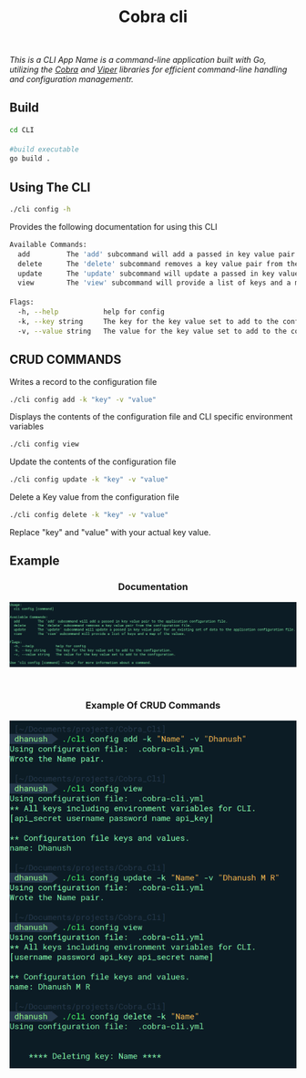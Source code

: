 <h1 align="center">Cobra cli</h1>
<br/>

_This is a CLI App Name is a command-line application built with Go, utilizing the [Cobra](https://github.com/spf13/cobra) and [Viper](https://github.com/spf13/viper) libraries for efficient command-line handling and configuration managementr._

## Build

```bash
cd CLI

#build executable
go build .
```

## Using The CLI
```bash
./cli config -h
```
Provides the following documentation for using this CLI
```bash
Available Commands:
  add         The 'add' subcommand will add a passed in key value pair to the application configuration file.
  delete      The 'delete' subcommand removes a key value pair from the configuration file. 
  update      The 'update' subcommand will update a passed in key value pair for an existing set of data to the application configuration file.
  view        The 'view' subcommand will provide a list of keys and a map of the values.

Flags:
  -h, --help           help for config
  -k, --key string     The key for the key value set to add to the configuration.
  -v, --value string   The value for the key value set to add to the configuration.
```

## CRUD COMMANDS
Writes a record to the configuration file
```bash
./cli config add -k "key" -v "value"
```
Displays the contents of the configuration file and CLI specific environment variables
```bash
./cli config view
```
Update the contents of the configuration file
```bash
./cli config update -k "key" -v "value"
```
Delete a Key value from the configuration file
```bash
./cli config delete -k "key" -v "value"
```

Replace "key" and "value" with your actual key value.

## Example
<h3 align="center">Documentation</h3>
<p align="center"> <img src="./screenshots/Cli_config.png"/></p>
<br/>
<h3 align="center">Example Of CRUD Commands</h3>
<p align="center"> <img src="./screenshots/CRUD_commands.png"/></p>


